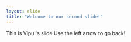 ```yaml
---
layout: slide
title: "Welcome to our second slide!"
---
```

This is Vipul's slide
Use the left arrow to go back!
